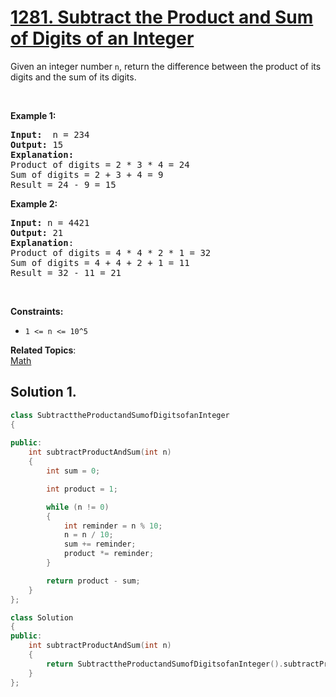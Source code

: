 # [1281. Subtract the Product and Sum of Digits of an Integer](https://leetcode.com/problems/subtract-the-product-and-sum-of-digits-of-an-integer/?envType=study-plan&id=programming-skills-i)

<p>Given an integer number <code>n</code>, return the difference between the product of its digits and the sum of its digits.
</p>

<p>&nbsp;</p>
<p><strong>Example 1:</strong></p>

<pre><strong>Input:</strong>  n = 234
<strong>Output:</strong> 15 
<strong>Explanation</strong><strong>:</strong>
Product of digits = 2 * 3 * 4 = 24 
Sum of digits = 2 + 3 + 4 = 9 
Result = 24 - 9 = 15
</pre>

<p><strong>Example 2:</strong></p>

<pre><strong>Input:</strong> n = 4421
<strong>Output:</strong> 21
<strong>Explanation</strong>: 
Product of digits = 4 * 4 * 2 * 1 = 32 
Sum of digits = 4 + 4 + 2 + 1 = 11 
Result = 32 - 11 = 21
</pre>

<p>&nbsp;</p>
<p><strong>Constraints:</strong></p>

<ul>
	<li><code>1 <= n <= 10^5</code></li>
</ul>

**Related Topics**:  
[Math](https://leetcode.com/tag/math/)

## Solution 1.

```cpp
class SubtracttheProductandSumofDigitsofanInteger
{
    
public:
    int subtractProductAndSum(int n)
    {
        int sum = 0;

        int product = 1;

        while (n != 0)
        {
            int reminder = n % 10;
            n = n / 10;
            sum += reminder;
            product *= reminder;
        }

        return product - sum;
    }
};

class Solution
{
public:
    int subtractProductAndSum(int n)
    {
        return SubtracttheProductandSumofDigitsofanInteger().subtractProductAndSum(n);
    }
};
```